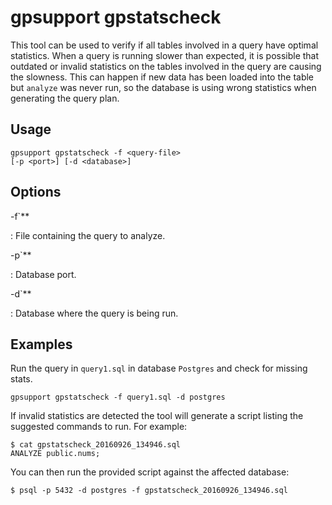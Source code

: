 # gpsupport gpstatscheck

This tool can be used to verify if all tables involved in a query have optimal statistics. When a query is running slower than expected, it is possible that outdated or invalid statistics on the tables involved in the query are causing the slowness. This can happen if new data has been loaded into the table but `analyze` was never run, so the database is using wrong statistics when generating the query plan.

## Usage

```shell
gpsupport gpstatscheck -f <query-file>
[-p <port>] [-d <database>] 
```

## Options

-f`**

:   File containing the query to analyze.

-p`**

:   Database port.

-d`**

:   Database where the query is being run.

## Examples

Run the query in `query1.sql` in database `Postgres` and check for missing stats.

```shell
gpsupport gpstatscheck -f query1.sql -d postgres
```

If invalid statistics are detected the tool will generate a script listing the suggested commands to run. For example:

```shell
$ cat gpstatscheck_20160926_134946.sql
ANALYZE public.nums;
```

You can then run the provided script against the affected database:

```shell
$ psql -p 5432 -d postgres -f gpstatscheck_20160926_134946.sql
```
